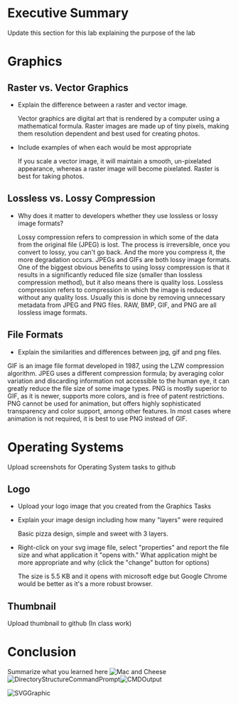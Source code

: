 # Executive Summary
Update this section for this lab explaining the purpose of the lab

# Graphics
## Raster vs. Vector Graphics
* Explain the difference between a raster and vector image.  

  Vector graphics are digital art that is rendered by a computer using a mathematical formula. Raster images are made up of tiny pixels, making them resolution dependent and best used for creating photos.
* Include examples of when each would be most appropriate 

   If you scale a vector image, it will maintain a smooth, un-pixelated appearance, whereas a raster image will become pixelated. Raster is best for taking photos. 


## Lossless vs. Lossy Compression
* Why does it matter to developers whether they use lossless or lossy image formats?  

  Lossy compression refers to compression in which some of the data from the original file (JPEG) is lost. The process is irreversible, once you convert to lossy, you can't go back. And the more you compress it, the more degradation occurs. JPEGs and GIFs are both lossy image formats. One of the biggest obvious benefits to using lossy compression is that it results in a significantly reduced file size (smaller than lossless compression method), but it also means there is quality loss. Lossless compression refers to compression in which the image is reduced without any quality loss. Usually this is done by removing unnecessary metadata from JPEG and PNG files. RAW, BMP, GIF, and PNG are all lossless image formats. 

## File Formats
* Explain the similarities and differences between jpg, gif and png files. 

 GIF is an image file format developed in 1987, using the LZW compression algorithm. JPEG uses a different compression formula; by averaging color variation and discarding information not accessible to the human eye, it can greatly reduce the file size of some image types. PNG is mostly superior to GIF, as it is newer, supports more colors, and is free of patent restrictions. PNG cannot be used for animation, but offers highly sophisticated transparency and color support, among other features. In most cases where animation is not required, it is best to use PNG instead of GIF.

# Operating Systems
Upload screenshots for Operating System tasks to github

## Logo
* Upload your logo image that you created from the Graphics Tasks
* Explain your image design including how many "layers" were required

  Basic pizza design, simple and sweet with 3 layers. 
  
* Right-click on your svg image file, select "properties" and report the file size and what application it "opens with." What application might be more appropriate and why (click the "change" button for options)

  The size is 5.5 KB and it opens with microsoft edge but Google Chrome would be better as it's a more robust browser.

## Thumbnail
Upload thumbnail to github (In class work)
 
# Conclusion
Summarize what you learned here
![Mac and Cheese](https://user-images.githubusercontent.com/89600138/137605097-e0944a6e-f8cb-4c37-b01e-150a2f764acc.jpg)
![DirectoryStructureCommandPrompt](https://user-images.githubusercontent.com/89600138/137605098-282b230e-8b65-4d65-8b88-0093892c41d6.PNG)![CMDOutput](https://user-images.githubusercontent.com/89600138/137605103-8251c4bc-1b66-47ef-8894-b45c74211b4a.PNG)


![SVGGraphic](https://user-images.githubusercontent.com/89600138/137605099-ecf82a83-eb22-433e-8c15-f43f2178b021.png)

